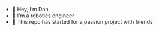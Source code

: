 - 👋 Hey, I’m Dan
- 👀 I'm a robotics engineer
- 🌱 This repo has started for a passion project with friends


<!---
robot-dan/robot-dan is a ✨ special ✨ repository because its `README.md` (this file) appears on your GitHub profile.
You can click the Preview link to take a look at your changes.
--->
